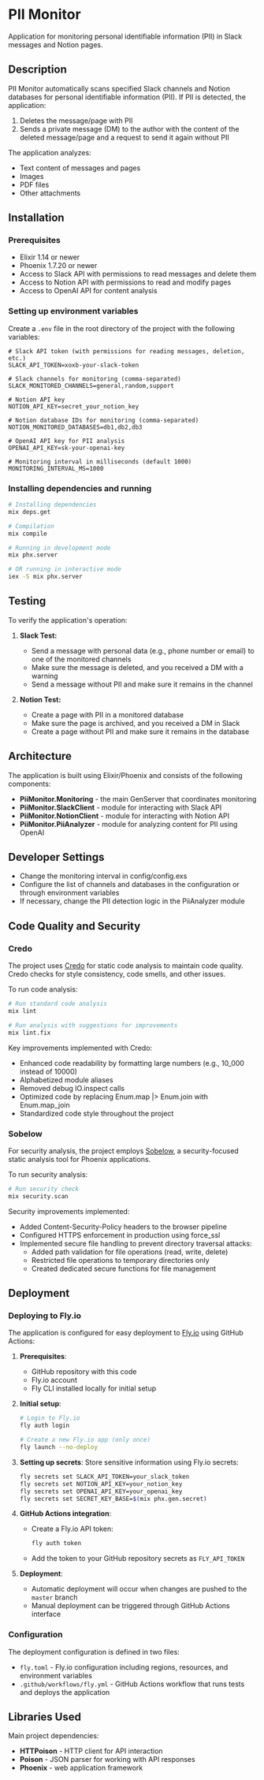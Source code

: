 # PII Monitor

Application for monitoring personal identifiable information (PII) in Slack messages and Notion pages.

## Description

PII Monitor automatically scans specified Slack channels and Notion databases for personal identifiable information (PII). If PII is detected, the application:

1. Deletes the message/page with PII
2. Sends a private message (DM) to the author with the content of the deleted message/page and a request to send it again without PII

The application analyzes:
- Text content of messages and pages
- Images
- PDF files
- Other attachments

## Installation

### Prerequisites

- Elixir 1.14 or newer
- Phoenix 1.7.20 or newer
- Access to Slack API with permissions to read messages and delete them
- Access to Notion API with permissions to read and modify pages
- Access to OpenAI API for content analysis

### Setting up environment variables

Create a `.env` file in the root directory of the project with the following variables:

```
# Slack API token (with permissions for reading messages, deletion, etc.)
SLACK_API_TOKEN=xoxb-your-slack-token

# Slack channels for monitoring (comma-separated)
SLACK_MONITORED_CHANNELS=general,random,support

# Notion API key
NOTION_API_KEY=secret_your_notion_key

# Notion database IDs for monitoring (comma-separated)
NOTION_MONITORED_DATABASES=db1,db2,db3

# OpenAI API key for PII analysis
OPENAI_API_KEY=sk-your-openai-key

# Monitoring interval in milliseconds (default 1000)
MONITORING_INTERVAL_MS=1000
```

### Installing dependencies and running

```bash
# Installing dependencies
mix deps.get

# Compilation
mix compile

# Running in development mode
mix phx.server

# OR running in interactive mode
iex -S mix phx.server
```

## Testing

To verify the application's operation:

1. **Slack Test:**
   - Send a message with personal data (e.g., phone number or email) to one of the monitored channels
   - Make sure the message is deleted, and you received a DM with a warning
   - Send a message without PII and make sure it remains in the channel

2. **Notion Test:**
   - Create a page with PII in a monitored database
   - Make sure the page is archived, and you received a DM in Slack
   - Create a page without PII and make sure it remains in the database

## Architecture

The application is built using Elixir/Phoenix and consists of the following components:

- **PiiMonitor.Monitoring** - the main GenServer that coordinates monitoring
- **PiiMonitor.SlackClient** - module for interacting with Slack API
- **PiiMonitor.NotionClient** - module for interacting with Notion API
- **PiiMonitor.PiiAnalyzer** - module for analyzing content for PII using OpenAI

## Developer Settings

- Change the monitoring interval in config/config.exs
- Configure the list of channels and databases in the configuration or through environment variables
- If necessary, change the PII detection logic in the PiiAnalyzer module

## Code Quality and Security

### Credo

The project uses [Credo](https://github.com/rrrene/credo) for static code analysis to maintain code quality. Credo checks for style consistency, code smells, and other issues.

To run code analysis:

```bash
# Run standard code analysis
mix lint

# Run analysis with suggestions for improvements
mix lint.fix
```

Key improvements implemented with Credo:
- Enhanced code readability by formatting large numbers (e.g., 10_000 instead of 10000)
- Alphabetized module aliases 
- Removed debug IO.inspect calls
- Optimized code by replacing Enum.map |> Enum.join with Enum.map_join
- Standardized code style throughout the project

### Sobelow

For security analysis, the project employs [Sobelow](https://github.com/nccgroup/sobelow), a security-focused static analysis tool for Phoenix applications.

To run security analysis:

```bash
# Run security check
mix security.scan 
```

Security improvements implemented:
- Added Content-Security-Policy headers to the browser pipeline
- Configured HTTPS enforcement in production using force_ssl
- Implemented secure file handling to prevent directory traversal attacks:
  - Added path validation for file operations (read, write, delete)
  - Restricted file operations to temporary directories only
  - Created dedicated secure functions for file management

## Deployment

### Deploying to Fly.io

The application is configured for easy deployment to [Fly.io](https://fly.io/) using GitHub Actions:

1. **Prerequisites**:
   - GitHub repository with this code
   - Fly.io account
   - Fly CLI installed locally for initial setup

2. **Initial setup**:
   ```bash
   # Login to Fly.io
   fly auth login
   
   # Create a new Fly.io app (only once)
   fly launch --no-deploy
   ```

3. **Setting up secrets**:
   Store sensitive information using Fly.io secrets:
   ```bash
   fly secrets set SLACK_API_TOKEN=your_slack_token
   fly secrets set NOTION_API_KEY=your_notion_key
   fly secrets set OPENAI_API_KEY=your_openai_key
   fly secrets set SECRET_KEY_BASE=$(mix phx.gen.secret)
   ```

4. **GitHub Actions integration**:
   - Create a Fly.io API token:
     ```bash
     fly auth token
     ```
   - Add the token to your GitHub repository secrets as `FLY_API_TOKEN`
   
5. **Deployment**:
   - Automatic deployment will occur when changes are pushed to the `master` branch
   - Manual deployment can be triggered through GitHub Actions interface

### Configuration

The deployment configuration is defined in two files:
- `fly.toml` - Fly.io configuration including regions, resources, and environment variables
- `.github/workflows/fly.yml` - GitHub Actions workflow that runs tests and deploys the application

## Libraries Used

Main project dependencies:
- **HTTPoison** - HTTP client for API interaction
- **Poison** - JSON parser for working with API responses
- **Phoenix** - web application framework

